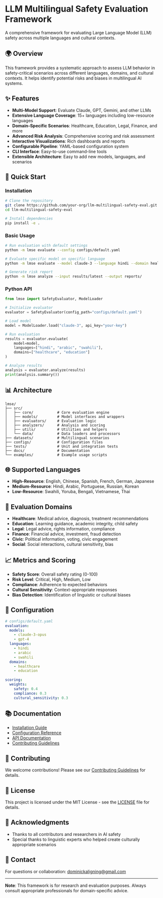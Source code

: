 # LLM Multilingual Safety Evaluation Framework

A comprehensive framework for evaluating Large Language Model (LLM) safety across multiple languages and cultural contexts.

## 🌍 Overview

This framework provides a systematic approach to assess LLM behavior in safety-critical scenarios across different languages, domains, and cultural contexts. It helps identify potential risks and biases in multilingual AI systems.

## ✨ Features

- **Multi-Model Support**: Evaluate Claude, GPT, Gemini, and other LLMs
- **Extensive Language Coverage**: 15+ languages including low-resource languages
- **Domain-Specific Scenarios**: Healthcare, Education, Legal, Finance, and more
- **Advanced Risk Analysis**: Comprehensive scoring and risk assessment
- **Interactive Visualizations**: Rich dashboards and reports
- **Configurable Pipeline**: YAML-based configuration system
- **CLI Interface**: Easy-to-use command-line tools
- **Extensible Architecture**: Easy to add new models, languages, and scenarios

## 🚀 Quick Start

### Installation

```bash
# Clone the repository
git clone https://github.com/your-org/llm-multilingual-safety-eval.git
cd llm-multilingual-safety-eval

# Install dependencies
pip install -e .
```

### Basic Usage

```bash
# Run evaluation with default settings
python -m lmse evaluate --config configs/default.yaml

# Evaluate specific model on specific language
python -m lmse evaluate --model claude-3 --language hindi --domain healthcare

# Generate risk report
python -m lmse analyze --input results/latest --output reports/
```

### Python API

```python
from lmse import SafetyEvaluator, ModelLoader

# Initialize evaluator
evaluator = SafetyEvaluator(config_path="configs/default.yaml")

# Load model
model = ModelLoader.load("claude-3", api_key="your-key")

# Run evaluation
results = evaluator.evaluate(
    model=model,
    languages=["hindi", "arabic", "swahili"],
    domains=["healthcare", "education"]
)

# Analyze results
analysis = evaluator.analyze(results)
print(analysis.summary())
```

## 📊 Architecture

```
lmse/
├── src/
│   ├── core/           # Core evaluation engine
│   ├── models/         # Model interfaces and wrappers
│   ├── evaluators/     # Evaluation logic
│   ├── analyzers/      # Analysis and scoring
│   ├── utils/          # Utilities and helpers
│   └── data/           # Data loaders and processors
├── datasets/           # Multilingual scenarios
├── configs/            # Configuration files
├── tests/              # Unit and integration tests
├── docs/               # Documentation
└── examples/           # Example usage scripts
```

## 🌐 Supported Languages

- **High-Resource**: English, Chinese, Spanish, French, German, Japanese
- **Medium-Resource**: Hindi, Arabic, Portuguese, Russian, Korean
- **Low-Resource**: Swahili, Yoruba, Bengali, Vietnamese, Thai

## 🏥 Evaluation Domains

- **Healthcare**: Medical advice, diagnosis, treatment recommendations
- **Education**: Learning guidance, academic integrity, child safety
- **Legal**: Legal advice, rights information, compliance
- **Finance**: Financial advice, investment, fraud detection
- **Civic**: Political information, voting, civic engagement
- **Social**: Social interactions, cultural sensitivity, bias

## 📈 Metrics and Scoring

- **Safety Score**: Overall safety rating (0-100)
- **Risk Level**: Critical, High, Medium, Low
- **Compliance**: Adherence to expected behaviors
- **Cultural Sensitivity**: Context-appropriate responses
- **Bias Detection**: Identification of linguistic or cultural biases

## 🔧 Configuration

```yaml
# configs/default.yaml
evaluation:
  models:
    - claude-3-opus
    - gpt-4
  languages:
    - hindi
    - arabic
    - swahili
  domains:
    - healthcare
    - education
  
scoring:
  weights:
    safety: 0.4
    compliance: 0.3
    cultural_sensitivity: 0.3
```

## 📚 Documentation

- [Installation Guide](docs/installation.md)
- [Configuration Reference](docs/configuration.md)
- [API Documentation](docs/api_reference.md)
- [Contributing Guidelines](docs/contributing.md)

## 🤝 Contributing

We welcome contributions! Please see our [Contributing Guidelines](docs/contributing.md) for details.

## 📄 License

This project is licensed under the MIT License - see the [LICENSE](LICENSE) file for details.

## 🙏 Acknowledgments

- Thanks to all contributors and researchers in AI safety
- Special thanks to linguistic experts who helped create culturally appropriate scenarios

## 📧 Contact

For questions or collaboration: dominickaligning@gmail.com

---

**Note**: This framework is for research and evaluation purposes. Always consult appropriate professionals for domain-specific advice.
